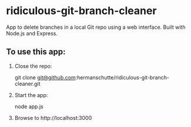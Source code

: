 ridiculous-git-branch-cleaner
=============================

App to delete branches in a local Git repo using a web interface. Built with Node.js and Express.

## To use this app:


1. Close the repo:

    git clone git@github.com:hermanschutte/ridiculous-git-branch-cleaner.git

2. Start the app:

    node app.js

3. Browse to http://localhost:3000